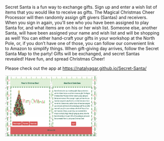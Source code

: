 Secret Santa is a fun way to exchange gifts. Sign up and enter a wish list of items that you would like to receive as gifts. The Magical Christmas Cheer Processor will then randomly assign gift givers (Santas) and receivers. When you sign in again, you’ll see who you have been assigned to play Santa for, and what items are on his or her wish list. Someone else, another Santa, will have been assigned your name and wish list and will be shopping as well! You can either hand-craft your gifts in your workshop at the North Pole, or, if you don’t have one of those, you can follow our convenient link to Amazon to simplify things. When gift-giving day arrives, follow the Secret Santa Map to the party! Gifts will be exchanged, and secret Santas revealed! Have fun, and spread Christmas Cheer!

Please check out the app at https://natalyagar.github.io/Secret-Santa/

<img src="assets/images/secretSanta.png" alt="Progect Picture" width="300" height="200" />
